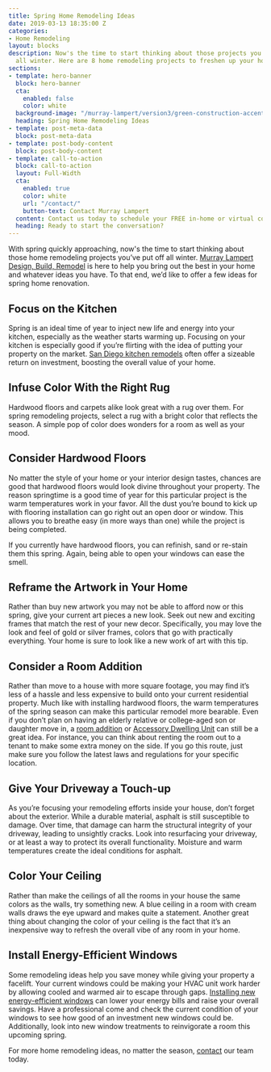 ```yaml
---
title: Spring Home Remodeling Ideas
date: 2019-03-13 18:35:00 Z
categories:
- Home Remodeling
layout: blocks
description: Now's the time to start thinking about those projects you’ve put off
  all winter. Here are 8 home remodeling projects to freshen up your home this spring.
sections:
- template: hero-banner
  block: hero-banner
  cta:
    enabled: false
    color: white
  background-image: "/murray-lampert/version3/green-construction-accent-1.jpg"
  heading: Spring Home Remodeling Ideas
- template: post-meta-data
  block: post-meta-data
- template: post-body-content
  block: post-body-content
- template: call-to-action
  block: call-to-action
  layout: Full-Width
  cta:
    enabled: true
    color: white
    url: "/contact/"
    button-text: Contact Murray Lampert
  content: Contact us today to schedule your FREE in-home or virtual consultation.
  heading: Ready to start the conversation?
---
```


With spring quickly approaching, now's the time to start thinking about those home remodeling projects you’ve put off all winter. [Murray Lampert Design, Build, Remodel](/) is here to help you bring out the best in your home and whatever ideas you have. To that end, we’d like to offer a few ideas for spring home renovation.

## Focus on the Kitchen

Spring is an ideal time of year to inject new life and energy into your kitchen, especially as the weather starts warming up. Focusing on your kitchen is especially good if you’re flirting with the idea of putting your property on the market. [San Diego kitchen remodels](/san-diego-kitchen-remodeling-services) often offer a sizeable return on investment, boosting the overall value of your home.

## Infuse Color With the Right Rug

Hardwood floors and carpets alike look great with a rug over them. For spring remodeling projects, select a rug with a bright color that reflects the season. A simple pop of color does wonders for a room as well as your mood.

## Consider Hardwood Floors

No matter the style of your home or your interior design tastes, chances are good that hardwood floors would look divine throughout your property. The reason springtime is a good time of year for this particular project is the warm temperatures work in your favor. All the dust you’re bound to kick up with flooring installation can go right out an open door or window. This allows you to breathe easy (in more ways than one) while the project is being completed.

If you currently have hardwood floors, you can refinish, sand or re-stain them this spring. Again, being able to open your windows can ease the smell.

## Reframe the Artwork in Your Home

Rather than buy new artwork you may not be able to afford now or this spring, give your current art pieces a new look. Seek out new and exciting frames that match the rest of your new decor. Specifically, you may love the look and feel of gold or silver frames, colors that go with practically everything. Your home is sure to look like a new work of art with this tip.

## Consider a Room Addition

Rather than move to a house with more square footage, you may find it’s less of a hassle and less expensive to build onto your current residential property. Much like with installing hardwood floors, the warm temperatures of the spring season can make this particular remodel more bearable. Even if you don’t plan on having an elderly relative or college-aged son or daughter move in, a [room addition](/san-diego-room-additions) or [Accessory Dwelling Unit](/san-diego-in-law-suites) can still be a great idea. For instance, you can think about renting the room out to a tenant to make some extra money on the side. If you go this route, just make sure you follow the latest laws and regulations for your specific location.

## Give Your Driveway a Touch-up

As you’re focusing your remodeling efforts inside your house, don’t forget about the exterior. While a durable material, asphalt is still susceptible to damage. Over time, that damage can harm the structural integrity of your driveway, leading to unsightly cracks. Look into resurfacing your driveway, or at least a way to protect its overall functionality. Moisture and warm temperatures create the ideal conditions for asphalt.

## Color Your Ceiling

Rather than make the ceilings of all the rooms in your house the same colors as the walls, try something new. A blue ceiling in a room with cream walls draws the eye upward and makes quite a statement. Another great thing about changing the color of your ceiling is the fact that it’s an inexpensive way to refresh the overall vibe of any room in your home.

## Install Energy-Efficient Windows

Some remodeling ideas help you save money while giving your property a facelift. Your current windows could be making your HVAC unit work harder by allowing cooled and warmed air to escape through gaps. [Installing new energy-efficient windows](/efficiency-sound-insulation-curb-appeal-with-new-windows/) can lower your energy bills and raise your overall savings. Have a professional come and check the current condition of your windows to see how good of an investment new windows could be. Additionally, look into new window treatments to reinvigorate a room this upcoming spring.

For more home remodeling ideas, no matter the season, [contact](/contact/) our team today.
